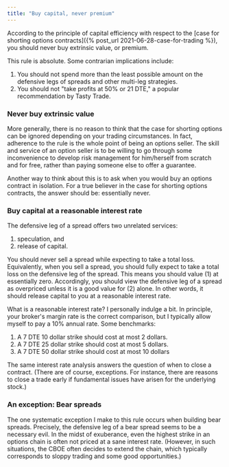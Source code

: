 ```yaml
---
title: "Buy capital, never premium"
---
```


According to the principle of capital efficiency with respect to the [case for shorting options contracts]({% post_url 2021-06-28-case-for-trading %}), you should never buy extrinsic value, or premium.

This rule is absolute. Some contrarian implications include:

1. You should not spend more than the least possible amount on the defensive legs of spreads and other multi-leg strategies.
2. You should not "take profits at 50% or 21 DTE," a popular recommendation by Tasty Trade.



### Never buy extrinsic value

More generally, there is no reason to think that the case for shorting options can be ignored depending on your trading circumstances. In fact, adherence to the rule is the whole point of being an options seller. The skill and service of an option seller is to be willing to go through some inconvenience to develop risk management for him/herself from scratch and for free, rather than paying someone else to offer a guarantee.

Another way to think about this is to ask when you would buy an options contract in isolation. For a true believer in the case for shorting options contracts, the answer should be: essentially never.


### Buy capital at a reasonable interest rate

The defensive leg of a spread offers two unrelated services: 

1. speculation, and
2. release of capital.

You should never sell a spread while expecting to take a total loss. Equivalently, when you sell a spread, you should fully expect to take a total loss on the defensive leg of the spread. This means you should value (1) at essentially zero. Accordingly, you should view the defensive leg of a spread as overpriced unless it is a good value for (2) alone. In other words, it should release capital to you at a reasonable interest rate. 

What is a reasonable interest rate? I personally indulge a bit. In principle, your broker's margin rate is the correct comparison, but I typically allow myself to pay a 10% annual rate. Some benchmarks:

1. A 7 DTE 10 dollar strike should cost at most 2 dollars.
2. A 7 DTE 25 dollar strike should cost at most 5 dollars.
3. A 7 DTE 50 dollar strike should cost at most 10 dollars

The same interest rate analysis answers the question of when to close a contract. (There are of course, exceptions. For instance, there are reasons to close a trade early if fundamental issues have arisen for the underlying stock.)


### An exception: Bear spreads

The one systematic exception I make to this rule occurs when building bear spreads. Precisely, the defensive leg of a bear spread seems to be a necessary evil. In the midst of exuberance, even the highest strike in an options chain is often not priced at a sane interest rate. (However, in such situations, the CBOE often decides to extend the chain, which typically corresponds to sloppy trading and some good opportunities.)
